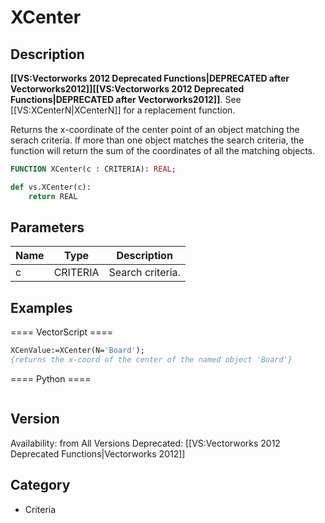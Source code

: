 # XCenter

## Description
<b>[[VS:Vectorworks 2012 Deprecated Functions|DEPRECATED after Vectorworks2012]]</b><b>[[VS:Vectorworks 2012 Deprecated Functions|DEPRECATED after Vectorworks2012]]</b>. See [[VS:XCenterN|XCenterN]] for a replacement function.


Returns the x-coordinate of the center point of an object matching the serach criteria. If more than one object matches the search criteria, the function will return the sum of the coordinates of all the matching objects.

```pascal
FUNCTION XCenter(c : CRITERIA): REAL;
```

```python
def vs.XCenter(c):
    return REAL
```

## Parameters
|Name|Type|Description|
|---|---|---|
|c|CRITERIA|Search criteria.|

## Examples
==== VectorScript ====
```pascal
XCenValue:=XCenter(N='Board');
{returns the x-coord of the center of the named object 'Board'}
```
==== Python ====
```python

```

## Version
Availability: from All Versions
Deprecated: [[VS:Vectorworks 2012 Deprecated Functions|Vectorworks 2012]]

## Category
* Criteria

